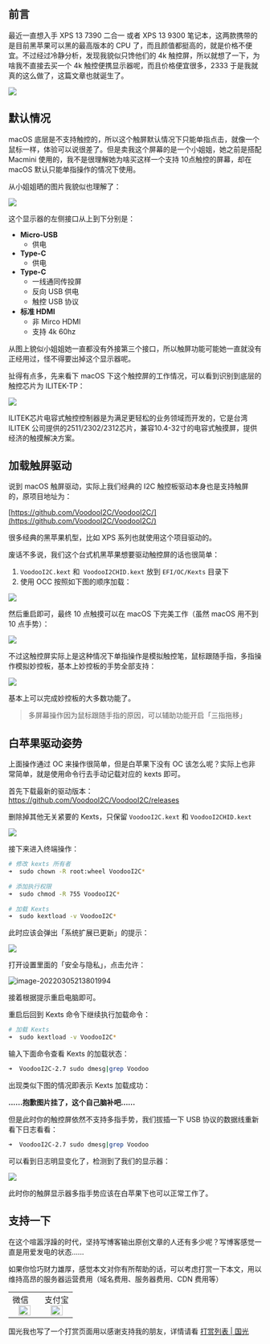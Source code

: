 ## 前言

最近一直想入手 XPS 13 7390 二合一 或者 XPS 13 9300 笔记本，这两款携带的是目前黑苹果可以黑的最高版本的 CPU 了，而且颜值都挺高的，就是价格不便宜。不过经过冷静分析，发现我貌似只馋他们的 4k 触控屏，所以就想了一下，为啥我不直接去买一个 4k 触控便携显示器呢，而且价格便宜很多，2333 于是我就真的这么做了，这篇文章也就诞生了。

![](https://image.3001.net/images/20220305/16464737072727.jpg) 

## 默认情况

macOS 底层是不支持触控的，所以这个触屏默认情况下只能单指点击，就像一个鼠标一样，体验可以说很差了。但是卖我这个屏幕的是一个小姐姐，她之前是搭配 Macmini 使用的，我不是很理解她为啥买这样一个支持 10点触控的屏幕，却在 macOS 默认只能单指操作的情况下使用。

从小姐姐晒的图片我貌似也理解了：

![](https://image.3001.net/images/20220305/16464743909986.jpeg) 

这个显示器的左侧接口从上到下分别是：

- **Micro-USB**
  - 供电
- **Type-C**
  - 供电
- **Type-C**
  - 一线通同传投屏
  - 反向 USB 供电
  - 触控 USB 协议
- **标准 HDMI** 
  - 非 Mirco HDMI
  - 支持 4k 60hz

从图上貌似小姐姐她一直都没有外接第三个接口，所以触屏功能可能她一直就没有正经用过，怪不得要出掉这个显示器呢。

扯得有点多，先来看下 macOS 下这个触控屏的工作情况，可以看到识别到底层的触控芯片为 ILITEK-TP：

![](https://image.3001.net/images/20220305/16464769438886.png)

ILITEK芯片电容式触控控制器是为满足更轻松的业务领域而开发的，它是台湾 ILITEK 公司提供的2511/2302/2312芯片，兼容10.4-32寸的电容式触摸屏，提供经济的触摸解决方案。

## 加载触屏驱动

说到 macOS 触屏驱动，实际上我们经典的 I2C 触控板驱动本身也是支持触屏的，原项目地址为：

[https://github.com/VoodooI2C/VoodooI2C/](https://github.com/VoodooI2C/VoodooI2C/)

很多经典的黑苹果机型，比如 XPS 系列也就使用这个项目驱动的。

废话不多说，我们这个台式机黑苹果想要驱动触控屏的话也很简单：

1. `VoodooI2C.kext` 和` VoodooI2CHID.kext` 放到 `EFI/OC/Kexts` 目录下
2. 使用 OCC 按照如下图的顺序加载：

![](https://image.3001.net/images/20220305/16464752859502.png) 

然后重启即可，最终 10 点触摸可以在 macOS 下完美工作（虽然 macOS 用不到 10 点手势）：

![](https://image.3001.net/images/20220305/16464755783361.jpg) 

不过这触控屏实际上是这种情况下单指操作是模拟触控笔，鼠标跟随手指，多指操作模拟妙控板，基本上妙控板的手势全部支持：

![](https://image.3001.net/images/20220305/16464762537969.png) 

基本上可以完成妙控板的大多数功能了。

> 多屏幕操作因为鼠标跟随手指的原因，可以辅助功能开启「三指拖移」

## 白苹果驱动姿势

上面操作通过 OC 来操作很简单，但是白苹果下没有 OC 该怎么呢？实际上也非常简单，就是使用命令行去手动记载对应的 kexts 即可。

首先下载最新的驱动版本：https://github.com/VoodooI2C/VoodooI2C/releases

删除掉其他无关紧要的 Kexts，只保留 `VoodooI2C.kext` 和 `VoodooI2CHID.kext` 

![](https://image.3001.net/images/20220305/16464873056837.png) 

接下来进入终端操作：

```bash
# 修改 kexts 所有者
➜  sudo chown -R root:wheel VoodooI2C*
 
# 添加执行权限
➜  sudo chmod -R 755 VoodooI2C*
 
# 加载 Kexts
➜  sudo kextload -v VoodooI2C*
```

此时应该会弹出「系统扩展已更新」的提示：

![](https://image.3001.net/images/20220305/16464874572041.png) 

打开设置里面的「安全与隐私」，点击允许：



![image-20220305213801994](https://image.3001.net/images/20220305/16464874834128.png)  

接着根据提示重启电脑即可。

重启后回到 Kexts 命令下继续执行加载命令：

```bash
# 加载 Kexts
➜  sudo kextload -v VoodooI2C*
```

输入下面命令查看 Kexts 的加载状态：

```bash
➜  VoodooI2C-2.7 sudo dmesg|grep Voodoo
```

出现类似下图的情况即表示 Kexts 加载成功：

**......抱歉图片挂了，这个自己脑补吧......**

但是此时你的触控屏依然不支持多指手势，我们拔插一下 USB 协议的数据线重新看下日志看看：

```bash
➜  VoodooI2C-2.7 sudo dmesg|grep Voodoo
```

可以看到日志明显变化了，检测到了我们的显示器：

![](https://image.3001.net/images/20220305/16464877106505.png)  

此时你的触屏显示器多指手势应该在白苹果下也可以正常工作了。

## 支持一下

在这个喧嚣浮躁的时代，坚持写博客输出原创文章的人还有多少呢？写博客感觉一直是用爱发电的状态......

如果你恰巧财力雄厚，感觉本文对你有所帮助的话，可以考虑打赏一下本文，用以维持高昂的服务器运营费用（域名费用、服务器费用、CDN 费用等）

<table>
    <tr>
        <td>微信
            <center><img src="https://image.3001.net/images/20200421/1587449920128.jpg " width="70%"></center>
        </td>
        <td width="50%">
          支付宝
            <center><img src="https://image.3001.net/images/20200421/15874503376388.jpg" width="70%"></center>
        </td>
    </tr>
</table>

国光我也写了一个打赏页面用以感谢支持我的朋友，详情请看 [打赏列表 | 国光](https://www.sqlsec.com/reward/)
